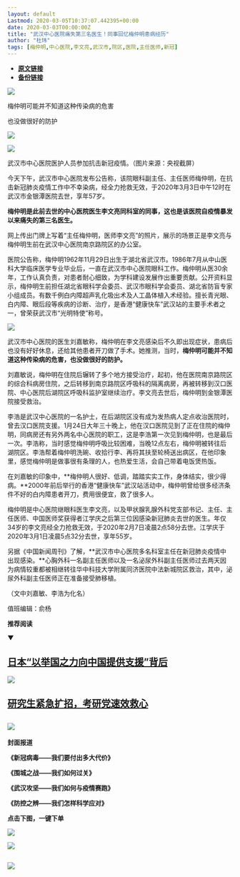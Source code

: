 ```yaml
---
layout: default
Lastmod: 2020-03-05T10:37:07.442395+00:00
date: 2020-03-03T00:00:00Z
title: "武汉中心医院痛失第三名医生！同事回忆梅仲明患病经历"
author: "杜玮"
tags: [梅仲明,中心医院,李文亮,武汉市,院区,医院,主任医师,新冠]
---
```


* [**原文链接**](https://mp.weixin.qq.com/s/Ww43IuNmrG4QrjVbwqLDtg)
* [**备份链接**](http://archive.is/dnSLV)


![](/images/post/f41406ec9ad46136ba4493dadf70b2d1.jpg)

梅仲明可能并不知道这种传染病的危害

也没做很好的防护

![](/images/post/5068c0a7c0924f3c134f3186e9e4ae73.jpg)  

![](/images/post/9c8df90b294676fff81d7dfd80aaae68.jpg)

武汉市中心医院医护人员参加抗击新冠疫情。（图片来源：央视截屏）

今天下午，武汉市中心医院发布公告称，该院眼科副主任、主任医师梅仲明，在抗击新冠肺炎疫情工作中不幸染病，经全力抢救无效，于2020年3月3日中午12时在武汉市金银潭医院去世，享年57岁。

**梅仲明是此前去世的中心医院医生李文亮同科室的同事，这也是该医院自疫情暴发以来痛失的第三名医生。**

网上传出门牌上写着“主任梅仲明，医师李文亮”的照片，展示的场景正是李文亮与梅仲明生前在武汉中心医院南京路院区的办公室。

医院公告称，梅仲明1962年11月29日出生于湖北省武汉市。1986年7月从中山医科大学临床医学专业毕业后，一直在武汉市中心医院眼科工作。梅仲明从医30余年，工作认真负责，对患者耐心细致，为学科建设发展作出重要贡献。公开资料显示，梅仲明生前担任湖北省眼科学会委员、武汉市眼科学会委员、湖北省防盲专家小组成员。有数千例白内障超声乳化吸出术及人工晶体植入术经验。擅长青光眼、白内障、眼后段等疾病的诊断、治疗，是香港“健康快车”武汉站的主要手术者之一，曾荣获武汉市“光明特使”称号。

![](/images/post/4d8fcb5c88beea889fb1cb3023ba355f.jpg)

武汉市中心医院的医生刘嘉敏称，梅仲明在李文亮感染后不久即出现症状，患病后也没有好好休息，还给其他患者开刀做了手术。她推测，当时，**梅仲明可能并不知道这种传染病的危害，也没做很好的防护。**

刘嘉敏说，梅仲明在住院后辗转了多个地方接受治疗，起初，他在医院南京路院区的综合科病房住院，之后转移到南京路院区呼吸科的隔离病房，再被转移到汉口医院、中心医院后湖院区呼吸科监护室继续治疗。李文亮去世后，梅仲明到金银潭医院接受救治。 

李浩是武汉中心医院的一名护士，在后湖院区没有成为发热病人定点收治医院时，曾去汉口医院支援。1月24日大年三十晚上，他在汉口医院见到了正在住院的梅仲明，同病房还有另外两名中心医院的职工，这是李浩第一次见到梅仲明，也是最后一次。李浩称，当时感觉梅仲明呼吸比较困难，当晚12点左右，梅仲明被转往后湖院区。李浩帮着梅仲明洗碗、收拾行李、再将其扶至轮椅送出病区，在他印象里，感觉梅仲明是做事很有条理的人，也热爱生活，会自己带着电饭煲热饭。

在刘嘉敏的印象中，**梅仲明人很好、低调，踏踏实实工作，身体结实，很少得病。**2000年前后举行的香港“健康快车”武汉站活动中，梅仲明曾给很多经济条件不好的白内障患者开刀，费用很便宜，救了很多人。

梅仲明是中心医院继眼科医生李文亮，以及甲状腺乳腺外科党支部书记、主任、主任医师、中国医师奖获得者江学庆之后第三位因感染新冠肺炎去世的医生。年仅34岁的李文亮经全力抢救无效，于2020年2月7日凌晨2点58分去世。江学庆于2020年3月1日凌晨5点32分去世，享年55岁。

另据《中国新闻周刊》了解，**武汉市中心医院多名科室主任在新冠肺炎疫情中出现感染。**心胸外科一名副主任医师以及一名泌尿外科副主任医师过去两天因为病情较重都被相继转往华中科技大学附属同济医院中法新城院区救治，其中，泌尿外科副主任医师正在准备接受肺移植。

（文中刘嘉敏、李浩为化名）

值班编辑：俞杨  

**推荐阅读**

▼

[**日本“以举国之力向中国提供支援”背后**](http://mp.weixin.qq.com/s?__biz=MjM5MDU1Mzg3Mw==&mid=2651251544&idx=2&sn=554c3723baedd5558ac5490a8253b451&chksm=bdb141268ac6c83086d70e9bdcfe9e7193997529daf8077c8cc8b4fe655df397b1fb1f7c0235&scene=21#wechat_redirect)
-----------------------------------------------------------------------------------------------------------------------------------------------------------------------------------------------------------------------------------------------

[![](/images/post/0a6c849ca4c8d7ebd423de737d6d3e79.jpg)](http://mp.weixin.qq.com/s?__biz=MjM5MDU1Mzg3Mw==&mid=2651251544&idx=2&sn=554c3723baedd5558ac5490a8253b451&chksm=bdb141268ac6c83086d70e9bdcfe9e7193997529daf8077c8cc8b4fe655df397b1fb1f7c0235&scene=21#wechat_redirect)

[**研究生紧急扩招，考研党速效救心**](http://mp.weixin.qq.com/s?__biz=MjM5MDU1Mzg3Mw==&mid=2651251503&idx=1&sn=90fa8ff1b5e583f7bdad7600fc52ecda&chksm=bdb141518ac6c84755853bdf38f2c39fad865fa3e8c1800b64f3f311afd3e3d9e4f0fe421626&scene=21#wechat_redirect)
--------------------------------------------------------------------------------------------------------------------------------------------------------------------------------------------------------------------------------------------

[![](/images/post/4d867b31e88f676a2d52570b1634e377.jpg)](http://mp.weixin.qq.com/s?__biz=MjM5MDU1Mzg3Mw==&mid=2651251503&idx=1&sn=90fa8ff1b5e583f7bdad7600fc52ecda&chksm=bdb141518ac6c84755853bdf38f2c39fad865fa3e8c1800b64f3f311afd3e3d9e4f0fe421626&scene=21#wechat_redirect)
------------------------------------------------------------------------------------------------------------------------------------------------------------------------------------------------------------------------------------------------------------------------------------------------------------------------------------------------------------------------

**封面报道**

**《新冠病毒——我们要付出多大代价》**

**《围城之战——我们如何过关》**

**《武汉攻坚——我们如何与疫情赛跑》**

**《防控之辨——我们怎样科学应对》**

******点击下图，一键下单******

![](/images/post/ce05b30bd6a0362be88ac6998ab1d054.jpg)

****![](/images/post/e0175dcb54793e15aecf63c20f19f18d.jpg)****

![](/images/post/e7d75581cc05b5b4850558294bf97f5f.jpg)
--------------------------------------------------------------------------------------------------------------------------------------------------------

